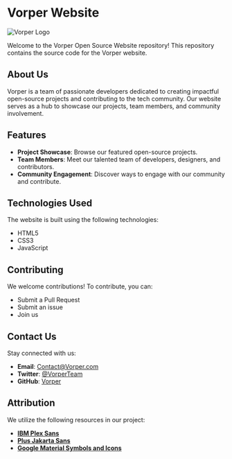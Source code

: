 # Vorper Website

![Vorper Logo](https://cdn.discordapp.com/attachments/1180390307007823902/1191300262191706132/00vfug0.png?ex=65a4efd3&is=65927ad3&hm=278c18918dc6bb33ae2f1e93b5f0c232c0c452ce623319567d72b734feb710f1&)

Welcome to the Vorper Open Source Website repository! This repository contains the source code for the Vorper website.

## About Us

Vorper is a team of passionate developers dedicated to creating impactful open-source projects and contributing to the tech community. Our website serves as a hub to showcase our projects, team members, and community involvement.

## Features

- **Project Showcase**: Browse our featured open-source projects.
- **Team Members**: Meet our talented team of developers, designers, and contributors.
- **Community Engagement**: Discover ways to engage with our community and contribute.

## Technologies Used

The website is built using the following technologies:

- HTML5
- CSS3
- JavaScript

## Contributing

We welcome contributions! To contribute, you can:

- Submit a Pull Request
- Submit an issue
- Join us

## Contact Us

Stay connected with us:

- **Email**: [Contact@Vorper.com](mailto:Contact@Vorper.com)
- **Twitter**: [@VorperTeam](https://twitter.com/VorperTeam)
- **GitHub**: [Vorper](https://github.com/VorperTeam/)

## Attribution

We utilize the following resources in our project:

- [**IBM Plex Sans**](https://www.ibm.com/plex/)
- [**Plus Jakarta Sans**](https://github.com/tokotype/PlusJakartaSans)
- [**Google Material Symbols and Icons**](https://github.com/google/material-design-icons)
